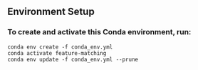 ## Environment Setup
### To create and activate this Conda environment, run:
```
conda env create -f conda_env.yml
conda activate feature-matching
conda env update -f conda_env.yml --prune

```